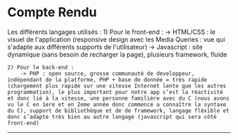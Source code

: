 # Compte Rendu

Les différents langages utilisés :
    1) Pour le front-end : 
        -> HTML/CSS : le visuel de l'application (responsive design avec les Media Queries : vue qui s'adapte aux différents supports de l'utilisateur)
        -> Javascript : site dynamique (sans besoin de recharger la page), plusieurs framework, fluide


    2) Pour le back-end :
        -> PHP : open source, grosse communauté de developpeur, indépendant de la platforme, PHP + base de donnée = très rapide (chargement plus rapide sur une vitesse Internet lente que les autres programmation), le plus important pour notre app c’est la réactivité et donc lié à la vitesse, une personne familière avec du C (nous avons vu le C en 1ere et en 2eme année donc commence a connaître la syntaxe du C), support de bibliothèque et de de framework, langage fléxible et donc s’adapte très bien au autre langage (javascript qui sera côté front-end)


***